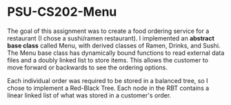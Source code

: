 # PSU-CS202-Menu
The goal of this assignment was to create a food ordering service for a restaurant (I chose a sushi/ramen restaurant).
I implemented an **abstract base class** called Menu, with derived classes of Ramen, Drinks, and Sushi. The Menu base class
has dynamically bound functions to read external data files and a doubly linked list to store items. This allows the 
customer to move forward or backwards to see the ordering options.

Each individual order was required to be stored in a balanced tree, so I chose to implement a Red-Black Tree. Each node
in the RBT contains a linear linked list of what was stored in a customer's order.
